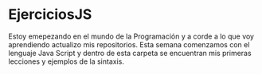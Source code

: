 # EjerciciosJS
Estoy emepezando en el mundo de la Programación y  a corde a lo que voy aprendiendo actualizo mis repositorios.
Esta semana comenzamos con el lenguaje Java Script y dentro de esta carpeta se encuentran mis primeras lecciones y ejemplos de la sintaxis.
